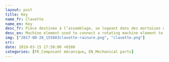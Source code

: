 ```yaml
---
layout: post
title: Key
name_fr: Clavette
name_en: Key
desc_fr: Pièce destinée à l’assemblage, se logeant dans des mortaises ou des rainures pratiquées dans des pièces à assembler.
desc_en: Machine element used to connect a rotating machine element to a shaft.
img: ["2017-08-28_155603clavette-rainure.png", "clavette.png"]
src: 
date: 2019-03-15 17:58:00 +0100
categories: [FR_Composant mécanique, EN_Mechanical parts]
---
```

